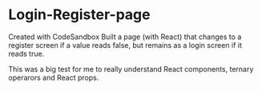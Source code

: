 # Login-Register-page
Created with CodeSandbox
Built a page (with React) that changes to a register screen if a value reads false, but remains as a login screen if it reads true. 

This was a big test for me to really understand React components, ternary operarors and React props. 

